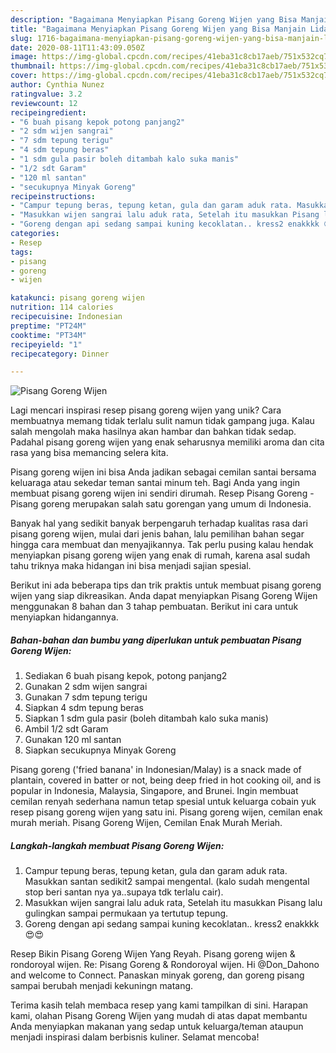 ```yaml
---
description: "Bagaimana Menyiapkan Pisang Goreng Wijen yang Bisa Manjain Lidah"
title: "Bagaimana Menyiapkan Pisang Goreng Wijen yang Bisa Manjain Lidah"
slug: 1716-bagaimana-menyiapkan-pisang-goreng-wijen-yang-bisa-manjain-lidah
date: 2020-08-11T11:43:09.050Z
image: https://img-global.cpcdn.com/recipes/41eba31c8cb17aeb/751x532cq70/pisang-goreng-wijen-foto-resep-utama.jpg
thumbnail: https://img-global.cpcdn.com/recipes/41eba31c8cb17aeb/751x532cq70/pisang-goreng-wijen-foto-resep-utama.jpg
cover: https://img-global.cpcdn.com/recipes/41eba31c8cb17aeb/751x532cq70/pisang-goreng-wijen-foto-resep-utama.jpg
author: Cynthia Nunez
ratingvalue: 3.2
reviewcount: 12
recipeingredient:
- "6 buah pisang kepok potong panjang2"
- "2 sdm wijen sangrai"
- "7 sdm tepung terigu"
- "4 sdm tepung beras"
- "1 sdm gula pasir boleh ditambah kalo suka manis"
- "1/2 sdt Garam"
- "120 ml santan"
- "secukupnya Minyak Goreng"
recipeinstructions:
- "Campur tepung beras, tepung ketan, gula dan garam aduk rata. Masukkan santan sedikit2 sampai mengental. (kalo sudah mengental stop beri santan nya ya..supaya tdk terlalu cair)."
- "Masukkan wijen sangrai lalu aduk rata, Setelah itu masukkan Pisang lalu gulingkan sampai permukaan ya tertutup tepung."
- "Goreng dengan api sedang sampai kuning kecoklatan.. kress2 enakkkk 😍😍"
categories:
- Resep
tags:
- pisang
- goreng
- wijen

katakunci: pisang goreng wijen 
nutrition: 114 calories
recipecuisine: Indonesian
preptime: "PT24M"
cooktime: "PT34M"
recipeyield: "1"
recipecategory: Dinner

---
```



![Pisang Goreng Wijen](https://img-global.cpcdn.com/recipes/41eba31c8cb17aeb/751x532cq70/pisang-goreng-wijen-foto-resep-utama.jpg)

Lagi mencari inspirasi resep pisang goreng wijen yang unik? Cara membuatnya memang tidak terlalu sulit namun tidak gampang juga. Kalau salah mengolah maka hasilnya akan hambar dan bahkan tidak sedap. Padahal pisang goreng wijen yang enak seharusnya memiliki aroma dan cita rasa yang bisa memancing selera kita.

Pisang goreng wijen ini bisa Anda jadikan sebagai cemilan santai bersama keluaraga atau sekedar teman santai minum teh. Bagi Anda yang ingin membuat pisang goreng wijen ini sendiri dirumah. Resep Pisang Goreng - Pisang goreng merupakan salah satu gorengan yang umum di Indonesia.

Banyak hal yang sedikit banyak berpengaruh terhadap kualitas rasa dari pisang goreng wijen, mulai dari jenis bahan, lalu pemilihan bahan segar hingga cara membuat dan menyajikannya. Tak perlu pusing kalau hendak menyiapkan pisang goreng wijen yang enak di rumah, karena asal sudah tahu triknya maka hidangan ini bisa menjadi sajian spesial.


Berikut ini ada beberapa tips dan trik praktis untuk membuat pisang goreng wijen yang siap dikreasikan. Anda dapat menyiapkan Pisang Goreng Wijen menggunakan 8 bahan dan 3 tahap pembuatan. Berikut ini cara untuk menyiapkan hidangannya.

<!--inarticleads1-->

##### Bahan-bahan dan bumbu yang diperlukan untuk pembuatan Pisang Goreng Wijen:

1. Sediakan 6 buah pisang kepok, potong panjang2
1. Gunakan 2 sdm wijen sangrai
1. Gunakan 7 sdm tepung terigu
1. Siapkan 4 sdm tepung beras
1. Siapkan 1 sdm gula pasir (boleh ditambah kalo suka manis)
1. Ambil 1/2 sdt Garam
1. Gunakan 120 ml santan
1. Siapkan secukupnya Minyak Goreng


Pisang goreng (&#39;fried banana&#39; in Indonesian/Malay) is a snack made of plantain, covered in batter or not, being deep fried in hot cooking oil, and is popular in Indonesia, Malaysia, Singapore, and Brunei. Ingin membuat cemilan renyah sederhana namun tetap spesial untuk keluarga cobain yuk resep pisang goreng wijen yang satu ini. Pisang goreng wijen, cemilan enak murah meriah. Pisang Goreng Wijen, Cemilan Enak Murah Meriah. 

<!--inarticleads2-->

##### Langkah-langkah membuat Pisang Goreng Wijen:

1. Campur tepung beras, tepung ketan, gula dan garam aduk rata. Masukkan santan sedikit2 sampai mengental. (kalo sudah mengental stop beri santan nya ya..supaya tdk terlalu cair).
1. Masukkan wijen sangrai lalu aduk rata, Setelah itu masukkan Pisang lalu gulingkan sampai permukaan ya tertutup tepung.
1. Goreng dengan api sedang sampai kuning kecoklatan.. kress2 enakkkk 😍😍


Resep Bikin Pisang Goreng Wijen Yang Reyah. Pisang goreng wijen &amp; rondoroyal wijen. Re: Pisang Goreng &amp; Rondoroyal wijen. Hi @Don_Dahono and welcome to Connect. Panaskan minyak goreng, dan goreng pisang sampai berubah menjadi kekuningn matang. 

Terima kasih telah membaca resep yang kami tampilkan di sini. Harapan kami, olahan Pisang Goreng Wijen yang mudah di atas dapat membantu Anda menyiapkan makanan yang sedap untuk keluarga/teman ataupun menjadi inspirasi dalam berbisnis kuliner. Selamat mencoba!
